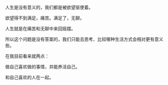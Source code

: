 人生是没有意义的，我们都是被欲望驱使着。

欲望得不到满足，痛苦。满足了，无聊。

人生就是在痛苦和无聊中来回摇摆。

所以这个问题是没有答案的，我们只能去思考、比较哪种生活方式会相对更有意义些。

在我目前看来就两点：

做自己喜欢做的事情，并能养活自己。

和自己喜欢的人在一起。
